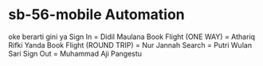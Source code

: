 # sb-56-mobile Automation
oke berarti gini ya
Sign In = Didil Maulana 
Book Flight (ONE WAY) = Athariq Rifki Yanda
Book Flight (ROUND TRIP) = Nur Jannah 
Search = Putri Wulan Sari
Sign Out = Muhammad Aji Pangestu
